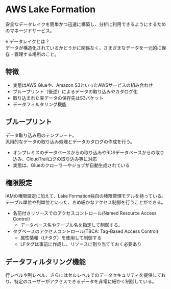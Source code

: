 # AWS Lake Formation
安全なデータレイクを簡単かつ迅速に構築し、分析に利用できるようにするためのマネージドサービス。

※ データレイクとは？  
データが構造化されているかどうかに関係なく、さまざまなデータを一元的に保存・管理する場所のこと。

## 特徴
* 実態はAWS Glueや、Amazon S3といったAWSサービスの組み合わせ
* ブループリント（後述）によるデータの取り込みやカタログ化
* 取り込まれた実データの保存先はS3バケット
* データフィルタリング機能

## ブループリント
データ取り込み用のテンプレート。  
汎用的なデータの取り込み処理とデータカタログの作成を行う。  

* オンプレミスのデータベースからの取り込みやRDSデータベースからの取り込み、CloudTrailログの取り込み等に対応
* 実態は、Glueのクローラーやジョブが自動生成されている

## 権限設定
IAMの権限設定に加えて、Lake Formation独自の権限管理モデルを持っている。  
テーブル単位や列単位といった、きめ細かなアクセス制御を行うことができる。

* 名前付きリソースでのアクセスコントロール(Named Resource Access Control)
  * データベース名やテーブル名を指定して制御する。
* タグベースのアクセスコントロール(TBCA: Tag-Based Access Control)
  * 属性情報（LFタグ）を使用して制御する
  * LFタグは事前に作成し、リソースに割り当てておく必要あり

## データフィルタリング機能
行レベルや列レベル、さらにはセルレベルでのデータセキュリティを提供しており、特定のユーザーがアクセスできるデータを非常に細かく制御している。
